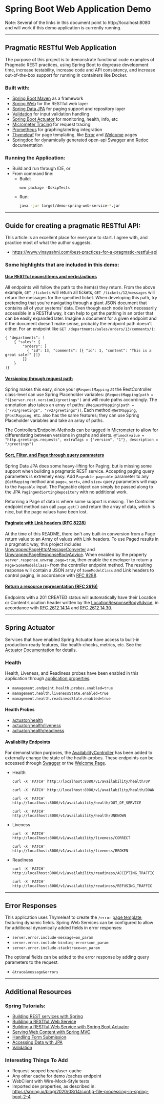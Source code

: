 # Spring Boot Web Application Demo
Note: Several of the links in this document point to http://localhost:8080 and will work if this demo application is currently running.

---
## Pragmatic RESTful Web Application
The purpose of this project is to demonstrate functional code examples of Pragmatic REST practices, using Spring Boot to
degrease development time, increase testability, increase code and API consistency, and increase out-of-the-box support
for running in containers like Docker. 

### Built with:
* [Spring Boot Maven](https://docs.spring.io/spring-boot/docs/current/maven-plugin/reference/html/) as a framework
* [Spring Web](https://docs.spring.io/spring-boot/docs/current/reference/htmlsingle/#web) for the RESTful web layer
* [Spring Data JPA](https://docs.spring.io/spring-boot/docs/current/reference/htmlsingle/#data.sql.jpa-and-spring-data) for paging support and repository layer
* [Validation](https://docs.spring.io/spring-boot/docs/current/reference/htmlsingle/#io.validation) for input validation handling
* [Spring Boot Actuator](https://docs.spring.io/spring-boot/docs/current/reference/htmlsingle/#actuator) for monitoring, health, info, etc
* [Micrometer Tracing](https://docs.spring.io/spring-boot/docs/current/reference/html/actuator.html#actuator.micrometer-tracing.getting-started) for request tracing
* [Prometheus](https://docs.spring.io/spring-boot/docs/current/reference/htmlsingle/#actuator.metrics.export.prometheus) for graphing/alerting integration
* [Thymeleaf](https://docs.spring.io/spring-boot/docs/current/reference/htmlsingle/#web.servlet.spring-mvc.template-engines) for page templating, like [Error](http://localhost:8080/error) and [Welcome](http://localhost:8080) pages
* [Springdoc](https://springdoc.org/v2/) for dynamically generated open-api [Swagger](http://localhost:8080/swagger-ui/index.html) and [Redoc](http://localhost:8080/redoc.html) documentation

### Running the Application:
* Build and run through IDE, or
* From command line:
  * Build:
    ```shell
    mvn package -DskipTests
    ```
  * Run:
    ```bash
    java -jar target/demo-spring-web-service-*.jar
    ```

---
## Guide for creating a pragmatic RESTful API:
This article is an excellent place for everyone to start. I agree with, and practice most of what the author suggests. 

* https://www.vinaysahni.com/best-practices-for-a-pragmatic-restful-api

### Some highlights that are included in this demo: 

#### [Use RESTful nouns/items and verbs/actions](https://www.vinaysahni.com/best-practices-for-a-pragmatic-restful-api#restful)
All endpoints will follow the path to the item(s) they return.
From the above example, `GET /tickets` will return all tickets, `GET /tickets/12/messages` will return the messages for the specified ticket.
When developing this path, try pretending that you're navigating through a giant JSON document that contains all of your systems' data.
Even though each node isn't necessarily accessible in a RESTful way, it can help to get the pathing in an order that can be easily expanded later.
Imagine a document for a given endpoint and if the document doesn't make sense, probably the endpoint path doesn't either.
For an endpoint like `GET /departments/sales/orders/13/comments/1`:
```
{ "departments": [
    { "sales": {
        "orders": [
          { "id": 13, "comments": [{ "id": 1, "content": "This is a great sale!" }]}
        ]}
    }
]}
```

#### [Versioning through request path](https://www.vinaysahni.com/best-practices-for-a-pragmatic-restful-api#versioning)
Spring makes this easy, since your `@RequestMapping` at the RestController class-level can use Spring Placeholder variables:
`@RequestMapping(path = "${server.rest.version}/greetings")` and will route paths accordingly. The annotation also takes an array of paths:
`@RequestMapping(path = {"/v1/greetings", "/v2/greetings"})`. Each method `@GetMapping`, `@PostMapping`, etc. also has the same features;
they can use Spring Placeholder variables and take an array of paths.

The Controllers/Endpoint-Methods can be tagged in [Micrometer](https://spring.io/blog/2018/03/16/micrometer-spring-boot-2-s-new-application-metrics-collector) to allow for differentiating between versions in graphs and alerts.
`@Timed(value = "http.greetings.requests", extraTags = {"version", "1"}, description = "/greetings")` 

#### [Sort, Filter, and Page through query parameters](https://www.vinaysahni.com/best-practices-for-a-pragmatic-restful-api#advanced-queries)
Spring Data JPA does some heavy-lifting for Paging, but is missing some support when building a pragmatic REST service.
Accepting paging query parameters is extremely easy. Add `Pageable pageable` parameter to any `@GetMapping` method and
`page=`, `sort=`, and `size=` query parameters will map to the `Pageable` input. The Pageable object can simply be passed
along to the JPA `PagingAndSortingRepository` with no additional work.

Returning a Page of data is where some support is missing. The Controller endpoint method can call `page.get()` and return
the array of data, which is nice, but the page values have been lost.

#### [Paginate with Link headers (RFC 8228)](https://www.vinaysahni.com/best-practices-for-a-pragmatic-restful-api#pagination)
At the time of this README, there isn't any built-in conversion from a Page return value to an Array of values with Link headers.
To use Paged results in a pragmatic way, this project includes
[UnwrappedPageHttpMessageConverter](src/main/java/org/watson/demos/converters/UnwrappedPageHttpMessageConverter.java) and
[UnwrappedPageResponseBodyAdvice](src/main/java/org/watson/demos/advice/UnwrappedPageResponseBodyAdvice.java). When enabled
by the property `server.response.unwrap.page=true`, then enable the developer to return a `Page<SomeModelClass>` from the controller endpoint method. The resulting response will
contain a JSON array of `SomeModelClass` and Link headers to control paging, in accordance with [RFC 8288](https://www.rfc-editor.org/rfc/rfc5988#section-5).

#### [Return a resource representation (RFC 2616)](https://www.vinaysahni.com/best-practices-for-a-pragmatic-restful-api#useful-post-responses)
Endpoints with a 201 CREATED status will automatically have their Location or Content-Location header written by the [LocationResponseBodyAdvice](/src/main/java/org/watson/demos/advice/LocationResponseBodyAdvice.java),
in accordance with [RFC 2612 14.14](https://www.rfc-editor.org/rfc/rfc2616#section-14.14) and [RFC 2612 14.30](https://www.rfc-editor.org/rfc/rfc2616#section-14.30).

---
## Spring Actuator
Services that have enabled Spring Actuator have access to built-in production-ready features, like health-checks, metrics, etc.
See the [Actuator Documentation](https://docs.spring.io/spring-boot/docs/current/actuator-api/htmlsingle/) for details.

### Health
Health, Liveness, and Readiness probes have been enabled in this application through [application.properties](src/main/resources/application.properties).
* `management.endpoint.health.probes.enabled=true`
* `management.health.livenessState.enabled=true`
* `management.health.readinessState.enabled=true`

#### Health Probes
* [actuator/health](http://localhost:8080/actuator/health)
* [actuator/health/liveness](http://localhost:8080/actuator/health/liveness)
* [actuator/health/readiness](http://localhost:8080/actuator/health/readiness)

#### Availability Endpoints
For demonstration purposes, the [AvailabilityController](src/main/java/org/watson/demos/controllers/AvailabilityController.java) 
has been added to externally change the state of the health-probes. These endpoints can be accessed through [Swagger](http://localhost:8080/swagger-ui/index.html) or the [Welcome Page](http://localhost:8080).
* Health
  ```shell
  curl -X 'PATCH' http://localhost:8080/v1/availability/health/UP
  ```
  ```shell
  curl -X 'PATCH' http://localhost:8080/v1/availability/health/DOWN
  ```
  ```shell
  curl -X 'PATCH' http://localhost:8080/v1/availability/health/OUT_OF_SERVICE
  ```
  ```shell
  curl -X 'PATCH' http://localhost:8080/v1/availability/health/UNKNOWN
  ```
* Liveness
  ```shell
  curl -X 'PATCH' http://localhost:8080/v1/availability/liveness/CORRECT
  ```
  ```shell
  curl -X 'PATCH' http://localhost:8080/v1/availability/liveness/BROKEN
  ```
* Readiness
  ```shell
  curl -X 'PATCH' http://localhost:8080/v1/availability/readiness/ACCEPTING_TRAFFIC
  ```
  ```shell
  curl -X 'PATCH' http://localhost:8080/v1/availability/readiness/REFUSING_TRAFFIC
  ```

---
## Error Responses
This application uses Thymeleaf to create the `/error` [page template](src/main/resources/templates), featuring dynamic fields.
Spring Web Services can be configured to allow for additional dynamically added fields in error responses:
* `server.error.include-message=on_param`
* `server.error.include-binding-errors=on_param`
* `server.error.include-stacktrace=on_param`

The optional fields can be added to the error response by adding query parameters to the request.
* `&trace&message&errors`

---
## Additional Resources

### Spring Tutorials:
* [Building REST services with Spring](https://spring.io/guides/tutorials/rest/)
* [Building a RESTful Web Service](https://spring.io/guides/gs/rest-service/)
* [Building a RESTful Web Service with Spring Boot Actuator](https://spring.io/guides/gs/actuator-service/)
* [Serving Web Content with Spring MVC](https://spring.io/guides/gs/serving-web-content/)
* [Handling Form Submission](https://spring.io/guides/gs/handling-form-submission/)
* [Accessing Data with JPA](https://spring.io/guides/gs/accessing-data-jpa/)
* [Validation](https://spring.io/guides/gs/validating-form-input/)


### Interesting Things To Add
* Request-scoped bean/user-cache
* Any other cache for demo /caches endpoint
* WebClient with Wire-Mock-Style tests
* Imported dev properties, as described in: https://spring.io/blog/2020/08/14/config-file-processing-in-spring-boot-2-4
